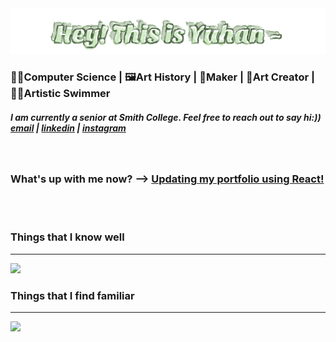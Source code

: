 <img width="800" src="name.svg">
<h3> 👩‍💻Computer Science | 🖼️Art History | 🔨Maker | 🧶Art Creator | 🧜‍♀️Artistic Swimmer</h3>

<h5> I am currently a senior at Smith College. Feel free to reach out to say hi:))
<a href="mailto:ywang70@smith.edu">  email</a> |  
<a href="https://www.linkedin.com/in/yuhan-wang-yw/">linkedin</a> |
<a href="https://www.instagram.com/yaaaarth/">instagram  </a></h5>

<br/>
<h3>What's up with me now? --> <a href="https://github.com/yuhanwww/portfolio2.0"/>Updating my portfolio using React!</a></h3>

<br/><br/>

<div>
  <h3>Things that I know well</h3>
  
---
  
  <div>
    <img src="https://skillicons.dev/icons?i=c,css,emacs,html,git,java,js,latex,ps,pr,py,ruby,sklearn,svg,tensorflow,w&theme=light&perline=12" />
  </div>
</div>
<div>
  <h3>Things that I find familiar</h3>
  
---
  
  <div>
    <img src="https://skillicons.dev/icons?i=ae,ai,angular,autocad,blender,cpp,figma,rails,threejs&theme=light&perline=13" />
  </div>
</div>
</p>
